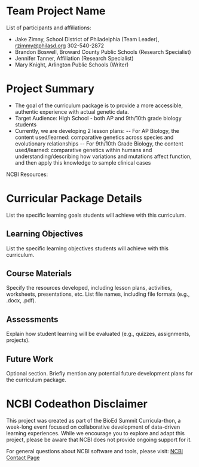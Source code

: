 # Team Project Name

List of participants and affiliations:
- Jake Zimny, School District of Philadelphia (Team Leader), rzimmy@philasd.org 302-540-2872
- Brandon Boswell, Broward County Public Schools (Research Specialist)
- Jennifer Tanner, Affiliation (Research Specialist)
- Mary Knight, Arlington Public Schools (Writer)

# Project Summary
- The goal of the curriculum package is to provide a more accessible, authentic experience with actual genetic data. 
- Target Audience: High School - both AP and 9th/10th grade biology students
- Currently, we are developing 2 lesson plans: 
-- For AP Biology, the content used/learned: comparative genetics across species and evolutionary relationships
-- For 9th/10th Grade Biology, the content used/learned: comparative genetics within humans and understanding/describing how variations and mutations affect function, and then apply this knowledge to sample clinical cases

NCBI Resources:

# Curricular Package Details
List the specific learning goals students will achieve with this curriculum.

## Learning Objectives
List the specific learning objectives students will achieve with this curriculum.

## Course Materials
Specify the resources developed, including lesson plans, activities, worksheets, presentations, etc. List file names, including file formats (e.g., .docx, .pdf).

## Assessments
Explain how student learning will be evaluated (e.g., quizzes, assignments, projects).

## Future Work
Optional section. Briefly mention any potential future development plans for the curriculum package.

# NCBI Codeathon Disclaimer
This project was created as part of the BioEd Summit Curricula-thon, a week-long event focused on collaborative development of data-driven learning experiences. While we encourage you to explore and adapt this project, please be aware that NCBI does not provide ongoing support for it.

For general questions about NCBI software and tools, please visit: [NCBI Contact Page](https://www.ncbi.nlm.nih.gov/home/about/contact/)


